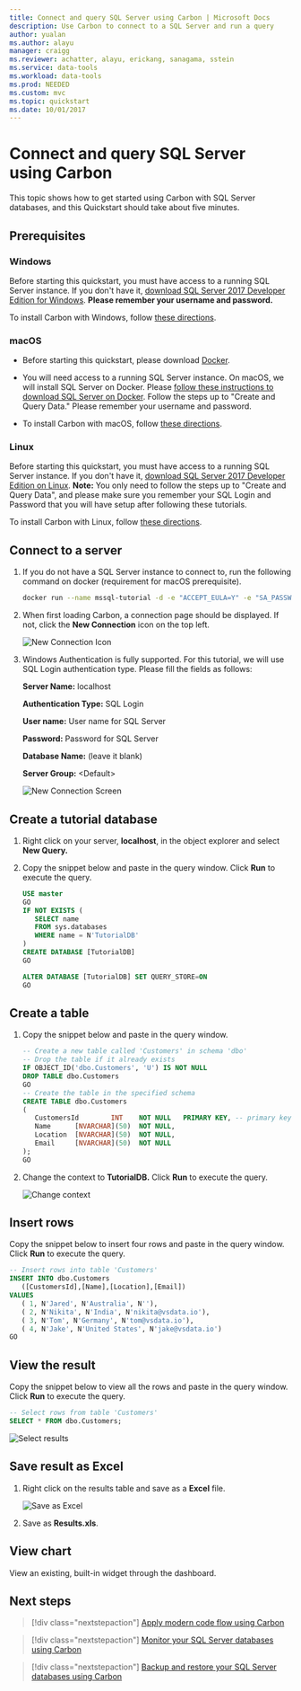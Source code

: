 ```yaml
---
title: Connect and query SQL Server using Carbon | Microsoft Docs
description: Use Carbon to connect to a SQL Server and run a query
author: yualan
ms.author: alayu
manager: craigg
ms.reviewer: achatter, alayu, erickang, sanagama, sstein
ms.service: data-tools
ms.workload: data-tools
ms.prod: NEEDED
ms.custom: mvc
ms.topic: quickstart
ms.date: 10/01/2017
---
```


# Connect and query SQL Server using Carbon
This topic shows how to get started using Carbon with SQL Server databases, and this Quickstart should take about five minutes.

## Prerequisites

### Windows
Before starting this quickstart, you must have access to a running SQL Server instance. If you don't have it, [download SQL Server 2017 Developer Edition for Windows](https://www.microsoft.com/en-us/sql-server/sql-server-downloads). **Please remember your username and password.**

To install Carbon with Windows, follow [these directions](download.md#get-carbon-for-windows).

### macOS
- Before starting this quickstart, please download [Docker](https://docs.docker.com/docker-for-mac/install/#download-docker-for-mac).

- You will need access to a running SQL Server instance. On macOS, we will install SQL Server on Docker. Please [follow these instructions to download SQL Server on Docker](https://docs.microsoft.com/en-us/sql/linux/quickstart-install-connect-docker). Follow the steps up to "Create and Query Data." Please remember your username and password.

- To install Carbon with macOS, follow [these directions](download.md#get-carbon-for-macos).

### Linux
Before starting this quickstart, you must have access to a running SQL Server instance. If you don't have it, [download SQL Server 2017 Developer Edition on Linux](https://docs.microsoft.com/en-us/sql/linux/sql-server-linux-overview#install). 
**Note:** You only need to follow the steps up to "Create and Query Data", and please make sure you remember your SQL Login and Password that you will have setup after following these tutorials.

To install Carbon with Linux, follow [these directions](download.md#get-carbon-for-linux).

## Connect to a server
1. If you do not have a SQL Server instance to connect to, run the following command on docker (requirement for macOS prerequisite).
   ```bash
   docker run --name mssql-tutorial -d -e "ACCEPT_EULA=Y" -e "SA_PASSWORD=SqlDevOps2017" -e "MSSQL_PID=Developer" -p "1433:1433" microsoft/mssql-server-linux:latest
   ```
   
2. When first loading Carbon, a connection page should be displayed. If not, click the **New Connection** icon on the top left.
   
   ![New Connection Icon](media/get-started-sql-server/new-connection-icon.png)

3. Windows Authentication is fully supported. For this tutorial, we will use SQL Login authentication type. Please fill the fields as follows:
 
   **Server Name:** localhost

   **Authentication Type:** SQL Login

   **User name:** User name for SQL Server

   **Password:** Password for SQL Server

   **Database Name:** (leave it blank)

   **Server Group:** \<Default\>

   ![New Connection Screen](media/get-started-sql-server/new-connection-screen.png)

## Create a tutorial database
1. Right click on your server, **localhost**, in the object explorer and select **New Query.**

2. Copy the snippet below and paste in the query window. Click **Run** to execute the query.

   ```sql
   USE master
   GO
   IF NOT EXISTS (
      SELECT name
      FROM sys.databases
      WHERE name = N'TutorialDB'
   )
   CREATE DATABASE [TutorialDB]
   GO

   ALTER DATABASE [TutorialDB] SET QUERY_STORE=ON
   GO
   ```

## Create a table
1. Copy the snippet below and paste in the query window.
   ```sql
   -- Create a new table called 'Customers' in schema 'dbo'
   -- Drop the table if it already exists
   IF OBJECT_ID('dbo.Customers', 'U') IS NOT NULL
   DROP TABLE dbo.Customers
   GO
   -- Create the table in the specified schema
   CREATE TABLE dbo.Customers
   (
      CustomersId        INT    NOT NULL   PRIMARY KEY, -- primary key column
      Name      [NVARCHAR](50)  NOT NULL,
      Location  [NVARCHAR](50)  NOT NULL,
      Email     [NVARCHAR](50)  NOT NULL
   );
   GO
   ```

2. Change the context to **TutorialDB.** Click **Run** to execute the query.

   ![Change context](media/get-started-sql-server/change-context.png)

## Insert rows
Copy the snippet below to insert four rows and paste in the query window. Click **Run** to execute the query.
   ```sql
   -- Insert rows into table 'Customers'
   INSERT INTO dbo.Customers
      ([CustomersId],[Name],[Location],[Email])
   VALUES
      ( 1, N'Jared', N'Australia', N''),
      ( 2, N'Nikita', N'India', N'nikita@vsdata.io'),
      ( 3, N'Tom', N'Germany', N'tom@vsdata.io'),
      ( 4, N'Jake', N'United States', N'jake@vsdata.io')   
   GO   
   ```

## View the result
Copy the snippet below to view all the rows and paste in the query window. Click **Run** to execute the query.
   ```sql
   -- Select rows from table 'Customers'
   SELECT * FROM dbo.Customers;
   ```
   ![Select results](media/get-started-sql-server/select-results.png)

## Save result as Excel
1. Right click on the results table and save as a **Excel** file. 

   ![Save as Excel](media/get-started-sql-server/save-as-excel.png)

2. Save as **Results.xls**.

## View chart
View an existing, built-in widget through the dashboard.

## Next steps
> [!div class="nextstepaction"]
> [Apply modern code flow using Carbon](tutorial-modern-code-flow-sql-server.md)

> [!div class="nextstepaction"]
> [Monitor your SQL Server databases using Carbon](tutorial-qds-sql-server.md)

> [!div class="nextstepaction"]
> [Backup and restore your SQL Server databases using Carbon](tutorial-backup-restore-sql-server.md)